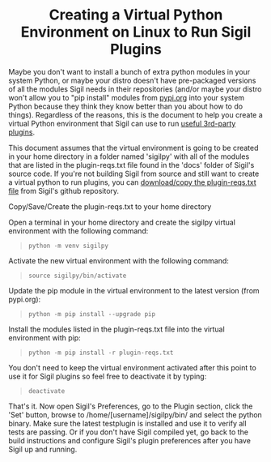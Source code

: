 # <center>Creating a Virtual Python Environment on Linux to Run Sigil Plugins</center>

Maybe you don't want to install a bunch of extra python modules in your system Python, or maybe your distro doesn't have pre-packaged versions of all the modules Sigil needs in their repositories (and/or maybe your distro won't allow you to "pip install" modules from [pypi.org](https://pypi.org) into your system Python because they think they know better than you about how to do things). Regardless of the reasons, this is the document to help you create a virtual Python environment that Sigil can use to run [useful 3rd-party plugins](https://www.mobileread.com/forums/forumdisplay.php?f=268).

This document assumes that the virtual environment is going to be created in your home directory in a folder named 'sigilpy' with all of the modules that are listed in the plugin-reqs.txt file found in the 'docs' folder of Sigil's source code. If you're not building Sigil from source and still want to create a virtual python to run plugins, you can [download/copy the plugin-reqs.txt file](https://github.com/Sigil-Ebook/Sigil/blob/master/docs/plugin-reqs.txt) from Sigil's github repository.

Copy/Save/Create the plugin-reqs.txt to your home directory

Open a terminal in your home directory and create the sigilpy virtual environment with the following command:

>`python -m venv sigilpy`

Activate the new virtual environment with the following command:

>`source sigilpy/bin/activate`

Update the pip module in the virtual environment to the latest version (from pypi.org):

>`python -m pip install --upgrade pip`

Install the modules listed in the plugin-reqs.txt file into the virtual environment with pip:

> `python -m pip install -r plugin-reqs.txt`

You don't need to keep the virtual environment activated after this point to use it for Sigil plugins so feel free to deactivate it by typing:

> `deactivate`

That's it. Now open Sigil's Preferences, go to the Plugin section, click the 'Set' button, browse to /home/[username]/sigilpy/bin/ and select the python binary. Make sure the latest testplugin is installed and use it to verify all tests are passing. Or if you don't have Sigil compiled yet, go back to the build instructions and configure Sigil's plugin preferences after you have Sigil up and running.
